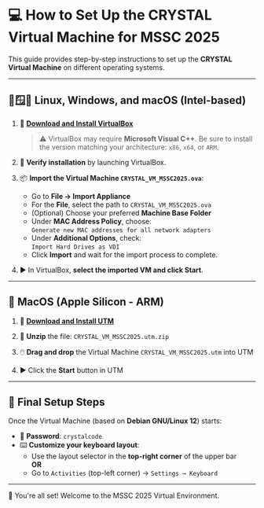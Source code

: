 # 💻 How to Set Up the CRYSTAL Virtual Machine for MSSC 2025

This guide provides step-by-step instructions to set up the **CRYSTAL Virtual Machine** on different operating systems.

---

## 🐧🪟🍎 Linux, Windows, and macOS (Intel-based)

1. 🔽 **[Download and Install VirtualBox](https://www.virtualbox.org/)**  
   > ⚠️ VirtualBox may require **Microsoft Visual C++**. Be sure to install the version matching your architecture: `x86`, `x64`, or `ARM`.

2. 🧪 **Verify installation** by launching VirtualBox.

3. 📦 **Import the Virtual Machine `CRYSTAL_VM_MSSC2025.ova`**:
   - Go to **File → Import Appliance**
   - For the **File**, select the path to `CRYSTAL_VM_MSSC2025.ova`
   - (Optional) Choose your preferred **Machine Base Folder**
   - Under **MAC Address Policy**, choose:  
     `Generate new MAC addresses for all network adapters`
   - Under **Additional Options**, check:  
     `Import Hard Drives as VDI`
   - Click **Import** and wait for the import process to complete.

4. ▶️ In VirtualBox, **select the imported VM and click Start**.

---

## 🍏 MacOS (Apple Silicon - ARM)

1. 🔽 **[Download and Install UTM](https://mac.getutm.app/)**

2. 📂 **Unzip** the file: `CRYSTAL_VM_MSSC2025.utm.zip`

4. 🖱️ **Drag and drop** the Virtual Machine `CRYSTAL_VM_MSSC2025.utm` into UTM

5. ▶️ Click the **Start** button in UTM

---

## 🧰 Final Setup Steps

Once the Virtual Machine (based on **Debian GNU/Linux 12**) starts:

- 🔐 **Password**: `crystalcode`
- ⌨️ **Customize your keyboard layout**:
  - Use the layout selector in the **top-right corner** of the upper bar  
  **OR**  
  - Go to `Activities` (top-left corner) → `Settings → Keyboard`

---

🎉 You're all set! Welcome to the MSSC 2025 Virtual Environment.
